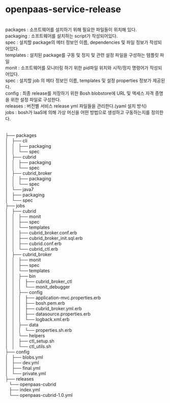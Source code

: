 # openpaas-service-release
<br>
packages : 소프트웨어를 설치하기 위해 필요한 파일들이 위치해 있다.<br>
packaging : 소프트웨어를 설치하는 script가 작성되어있다.<br>
spec : 설치할 package의 메터 정보인 이름, dependencies 및 파일 정보가 작성되어있다.<br>
templates : 설치된 package를 구동 및 정지 및 관련 설정 파일을 구성하는 템플릿 파일<br>
monit : 소프트웨어를 모니터링 하기 위한 pid파일 위치와 시작/정지 명령어가 작성되어있다.<br>
spec : 설치할 job 의 메타 정보인 이름, templates 및 설정 properties 정보가 제공된다.<br>
config : 최종 release를 저장하기 위한 Bosh blobstore에 URL 및 액세스 자격 증명을 위한 설정 파일로 구성한다.<br>
releases : 버전별 서비스 release yml 파일들을 관리한다.(yaml 설치 방식)<br>
jobs : bosh가 IaaS에 의해 가상 머신을 어떤 방법으로 생성하고 구동하는지를 정의한다.<br>
<br>
<br>
├── packages<br>
│   ├── cli<br>
│   │   ├── packaging<br>
│   │   └── spec<br>
│   ├── cubrid<br>
│   │   ├── packaging<br>
│   │   └── spec<br>
│   ├── cubrid_broker<br>
│   │   ├── packaging<br>
│   │   └── spec<br>
│   └── java7<br>
│       ├── packaging<br>
│       └── spec<br>
├── jobs<br>
│   ├── cubrid<br>
│   │   ├── monit<br>
│   │   ├── spec<br>
│   │   └── templates<br>
│   │       ├── cubrid_broker.conf.erb<br>
│   │       ├── cubrid_broker_init.sql.erb<br>
│   │       ├── cubrid.conf.erb<br>
│   │       └── cubrid_ctl.erb<br>
│   ├── cubrid_broker<br>
│   │   ├── monit<br>
│   │   ├── spec<br>
│   │   └── templates<br>
│   │       ├── bin<br>
│   │       │   ├── cubrid_broker_ctl<br>
│   │       │   └── monit_debugger<br>
│   │       ├── config<br>
│   │       │   ├── application-mvc.properties.erb<br>
│   │       │   ├── bosh.pem.erb<br>
│   │       │   ├── cubrid_broker.yml.erb<br>
│   │       │   ├── datasource.properties.erb<br>
│   │       │   └── logback.xml.erb<br>
│   │       ├── data<br>
│   │       │   └── properties.sh.erb<br>
│   │       └── helpers<br>
│   │           ├── ctl_setup.sh<br>
│   │           └── ctl_utils.sh<br>
├── config<br>
│   ├── blobs.yml<br>
│   ├── dev.yml<br>
│   ├── final.yml<br>
│   └── private.yml<br>
├── releases<br>
    └── openpaas-cubrid<br>
        ├── index.yml<br>
        └── openpaas-cubrid-1.0.yml<br>
